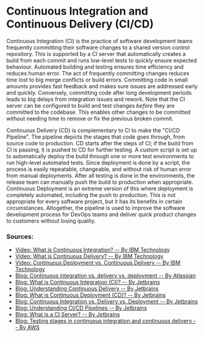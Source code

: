 # Continuous Integration and Continuous Delivery (CI/CD)

Continuous Integration (CI) is the practice of software development teams frequently committing their software changes to a shared version control repository. This is supported by a CI server that automatically creates a build from each commit and runs low-level tests to quickly ensure expected behaviour. Automated building and testing ensures time efficiency and reduces human error. The act of frequently committing changes reduces time lost to big merge conflicts or build errors. Committing code in small amounts provides fast feedback and makes sure issues are addressed early and quickly. Conversely, committing code after long development periods leads to big delays from integration issues and rework. Note that the CI server can be configured to build and test changes _before_ they are committed to the codebase. This enables other changes to be committed without needing time to remove or fix the previous broken commit.

Continuous Delivery (CD) is complementary to CI to make the "CI/CD Pipeline". The pipeline depicts the stages that code goes through, from source code to production. CD starts after the steps of CI; if the build from CI is passing, it is pushed to CD for further testing. A custom script is set up to automatically deploy the build through one or more test environments to run high-level automated tests. Since deployment is done by a script, the process is easily repeatable, changeable, and without risk of human error from manual deployments. After all testing is done in the environments, the release team can manually push the build to production when appropriate. Continuous Deployment is an extreme version of this where deployment is completely automated, including the push to production. This is not appropriate for every software project, but it has its benefits in certain circumstances. Altogether, the pipeline is used to improve the software development process for DevOps teams and deliver quick product changes to customers without losing quality.

[//]: # (As an example, this can be set-up so that GitHub is the shared remote repository, and GitHub Actions is the platform to create and maintain the CI/CD Pipeline.)

<h3>Sources:</h3>

* [Video: What is Continuous Integration? -- By IBM Technology](https://www.youtube.com/watch?v=1er2cjUq1UI)
* [Video: What is Continuous Delivery? -- By IBM Technology](https://www.youtube.com/watch?v=2TTU5BB-k9U)
* [Video: Continuous Deployment vs. Continuous Delivery -- By IBM Technology](https://www.youtube.com/watch?v=LNLKZ4Rvk8w)
* [Blog: Continuous integration vs. delivery vs. deployment -- By Atlassian](https://www.atlassian.com/continuous-delivery/principles/continuous-integration-vs-delivery-vs-deployment)
* [Blog: What is Continuous Integration (CI)? -- By Jetbrains](https://www.jetbrains.com/teamcity/ci-cd-guide/continuous-integration/)
* [Blog: Understanding Continuous Delivery -- By Jetbrains](https://www.jetbrains.com/teamcity/ci-cd-guide/continuous-delivery/)
* [Blog: What is Continuous Deployment (CD)? -- By Jetbrains](https://www.jetbrains.com/teamcity/ci-cd-guide/continuous-deployment/)
* [Blog: Continuous Integration vs. Delivery vs. Deployment -- By Jetbrains](https://www.jetbrains.com/teamcity/ci-cd-guide/continuous-integration-vs-delivery-vs-deployment/)
* [Blog: Understanding CI/CD Pipelines -- By Jetbrains](https://www.jetbrains.com/teamcity/ci-cd-guide/ci-cd-pipeline/)
* [Blog: What is a CI Server? -- By Jetbrains](https://www.jetbrains.com/teamcity/ci-cd-guide/ci-cd-tools/servers/)
* [Blog: Testing stages in continuous integration and continuous delivery -- By AWS](https://docs.aws.amazon.com/whitepapers/latest/practicing-continuous-integration-continuous-delivery/testing-stages-in-continuous-integration-and-continuous-delivery.html)
